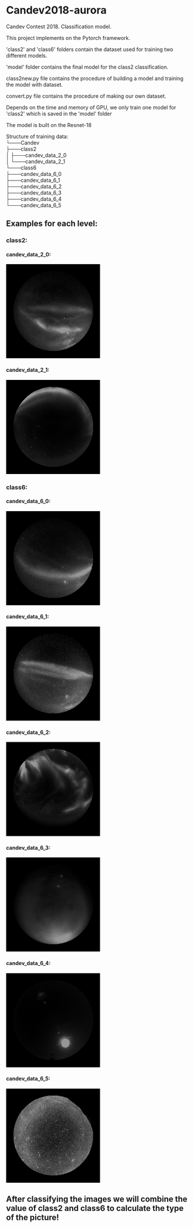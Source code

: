 # Candev2018-aurora
Candev Contest 2018. Classification model.         

This project implements on the Pytorch framework.

'class2' and 'class6' folders contain the dataset used for training two different models.

'model' folder contains the final model for the class2 classification.

class2new.py file contains the procedure of building a model and training the model with dataset.

convert.py file contains the procedure of making our own dataset.

Depends on the time and memory of GPU, we only train one model for 'class2' which is saved in the 'model' folder

The model is built on the Resnet-18

Structure of training data:     
└───Candev         
    ├───class2              
    │   ├───candev_data_2_0               
    │   └───candev_data_2_1           
    └───class6              
        ├───candev_data_6_0              
        ├───candev_data_6_1             
        ├───candev_data_6_2          
        ├───candev_data_6_3          
        ├───candev_data_6_4          
        └───candev_data_6_5             
      
## Examples for each level:  
### class2:       
#### candev_data_2_0:        
![Alt text](https://github.com/Flaick/Candev2018-aurora/blob/master/class2/candev_data_2_0/00001.png)       
#### candev_data_2_1:        
![Alt text](https://github.com/Flaick/Candev2018-aurora/blob/master/class2/candev_data_2_1/00387.png)        

### class6:           
#### candev_data_6_0:    
![Alt text](https://github.com/Flaick/Candev2018-aurora/blob/master/class6/candev_data_6_0/00026.png) 
#### candev_data_6_1:    
![Alt text](https://github.com/Flaick/Candev2018-aurora/blob/master/class6/candev_data_6_1/00006.png) 
#### candev_data_6_2:    
![Alt text](https://github.com/Flaick/Candev2018-aurora/blob/master/class6/candev_data_6_2/00454.png) 
#### candev_data_6_3:     
![Alt text](https://github.com/Flaick/Candev2018-aurora/blob/master/class6/candev_data_6_3/00751.png) 
#### candev_data_6_4:    
![Alt text](https://github.com/Flaick/Candev2018-aurora/blob/master/class6/candev_data_6_4/00570.png) 
#### candev_data_6_5:        
![Alt text](https://github.com/Flaick/Candev2018-aurora/blob/master/class6/candev_data_6_5/00207.png) 


## After classifying the images we will combine the value of class2 and class6 to calculate the type of the picture!    
